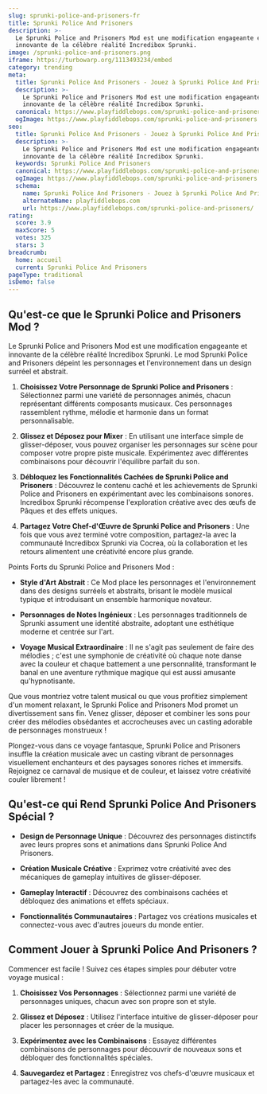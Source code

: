 ```yaml
---
slug: sprunki-police-and-prisoners-fr
title: Sprunki Police And Prisoners
description: >-
  Le Sprunki Police and Prisoners Mod est une modification engageante et
  innovante de la célèbre réalité Incredibox Sprunki.
image: /sprunki-police-and-prisoners.png
iframe: https://turbowarp.org/1113493234/embed
category: trending
meta:
  title: Sprunki Police And Prisoners - Jouez à Sprunki Police And Prisoners en Ligne
  description: >-
    Le Sprunki Police and Prisoners Mod est une modification engageante et
    innovante de la célèbre réalité Incredibox Sprunki.
  canonical: https://www.playfiddlebops.com/sprunki-police-and-prisoners/
  ogImage: https://www.playfiddlebops.com/sprunki-police-and-prisoners.png
seo:
  title: Sprunki Police And Prisoners - Jouez à Sprunki Police And Prisoners en Ligne
  description: >-
    Le Sprunki Police and Prisoners Mod est une modification engageante et
    innovante de la célèbre réalité Incredibox Sprunki.
  keywords: Sprunki Police And Prisoners
  canonical: https://www.playfiddlebops.com/sprunki-police-and-prisoners/
  ogImage: https://www.playfiddlebops.com/sprunki-police-and-prisoners.png
  schema:
    name: Sprunki Police And Prisoners - Jouez à Sprunki Police And Prisoners en Ligne
    alternateName: playfiddlebops.com
    url: https://www.playfiddlebops.com/sprunki-police-and-prisoners/
rating:
  score: 3.9
  maxScore: 5
  votes: 325
  stars: 3
breadcrumb:
  home: accueil
  current: Sprunki Police And Prisoners
pageType: traditional
isDemo: false
---
```


## Qu'est-ce que le Sprunki Police and Prisoners Mod ?

Le Sprunki Police and Prisoners Mod est une modification engageante et innovante de la célèbre réalité Incredibox Sprunki. Le mod Sprunki Police and Prisoners dépeint les personnages et l'environnement dans un design surréel et abstrait.

1. **Choisissez Votre Personnage de Sprunki Police and Prisoners** : Sélectionnez parmi une variété de personnages animés, chacun représentant différents composants musicaux. Ces personnages rassemblent rythme, mélodie et harmonie dans un format personnalisable.

1. **Glissez et Déposez pour Mixer** : En utilisant une interface simple de glisser-déposer, vous pouvez organiser les personnages sur scène pour composer votre propre piste musicale. Expérimentez avec différentes combinaisons pour découvrir l'équilibre parfait du son.

1. **Débloquez les Fonctionnalités Cachées de Sprunki Police and Prisoners** : Découvrez le contenu caché et les achievements de Sprunki Police and Prisoners en expérimentant avec les combinaisons sonores. Incredibox Sprunki récompense l'exploration créative avec des œufs de Pâques et des effets uniques.

1. **Partagez Votre Chef-d'Œuvre de Sprunki Police and Prisoners** : Une fois que vous avez terminé votre composition, partagez-la avec la communauté Incredibox Sprunki via Cocrea, où la collaboration et les retours alimentent une créativité encore plus grande.

Points Forts du Sprunki Police and Prisoners Mod :

- **Style d'Art Abstrait** : Ce Mod place les personnages et l'environnement dans des designs surréels et abstraits, brisant le modèle musical typique et introduisant un ensemble harmonique novateur.

- **Personnages de Notes Ingénieux** : Les personnages traditionnels de Sprunki assument une identité abstraite, adoptant une esthétique moderne et centrée sur l'art.

- **Voyage Musical Extraordinaire** : Il ne s'agit pas seulement de faire des mélodies ; c'est une symphonie de créativité où chaque note danse avec la couleur et chaque battement a une personnalité, transformant le banal en une aventure rythmique magique qui est aussi amusante qu'hypnotisante.

Que vous montriez votre talent musical ou que vous profitiez simplement d'un moment relaxant, le Sprunki Police and Prisoners Mod promet un divertissement sans fin. Venez glisser, déposer et combiner les sons pour créer des mélodies obsédantes et accrocheuses avec un casting adorable de personnages monstrueux !

Plongez-vous dans ce voyage fantasque, Sprunki Police and Prisoners insuffle la création musicale avec un casting vibrant de personnages visuellement enchanteurs et des paysages sonores riches et immersifs. Rejoignez ce carnaval de musique et de couleur, et laissez votre créativité couler librement !

## Qu'est-ce qui Rend Sprunki Police And Prisoners Spécial ?

- **Design de Personnage Unique** : Découvrez des personnages distinctifs avec leurs propres sons et animations dans Sprunki Police And Prisoners.

- **Création Musicale Créative** : Exprimez votre créativité avec des mécaniques de gameplay intuitives de glisser-déposer.

- **Gameplay Interactif** : Découvrez des combinaisons cachées et débloquez des animations et effets spéciaux.

- **Fonctionnalités Communautaires** : Partagez vos créations musicales et connectez-vous avec d'autres joueurs du monde entier.

## Comment Jouer à Sprunki Police And Prisoners ?

Commencer est facile ! Suivez ces étapes simples pour débuter votre voyage musical :

1. **Choisissez Vos Personnages** : Sélectionnez parmi une variété de personnages uniques, chacun avec son propre son et style.

1. **Glissez et Déposez** : Utilisez l'interface intuitive de glisser-déposer pour placer les personnages et créer de la musique.

1. **Expérimentez avec les Combinaisons** : Essayez différentes combinaisons de personnages pour découvrir de nouveaux sons et débloquer des fonctionnalités spéciales.

1. **Sauvegardez et Partagez** : Enregistrez vos chefs-d'œuvre musicaux et partagez-les avec la communauté.